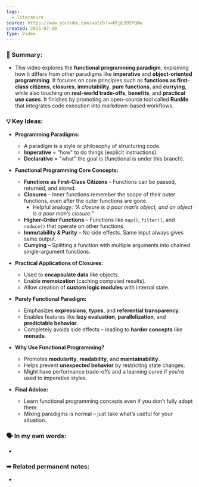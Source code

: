```yaml
---
tags:
  - literature
source: https://www.youtube.com/watch?v=HlgG395PQWw
created: 2025-07-10
Type: Video
---
```


### 📖 Summary:
- This video explores the **functional programming paradigm**, explaining how it differs from other paradigms like **imperative** and **object-oriented programming**. It focuses on core principles such as **functions as first-class citizens**, **closures**, **immutability**, **pure functions**, and **currying**, while also touching on **real-world trade-offs**, **benefits**, and **practical use cases**. It finishes by promoting an open-source tool called **RunMe** that integrates code execution into markdown-based workflows.

### 💡 Key Ideas:
- **Programming Paradigms:**
    - A paradigm is a style or philosophy of structuring code.
    - **Imperative** = "how" to do things (explicit instructions).
    - **Declarative** = "what" the goal is (functional is under this branch).

- **Functional Programming Core Concepts:**
    - **Functions as First-Class Citizens** – Functions can be passed, returned, and stored.
    - **Closures** – Inner functions remember the scope of their outer functions, even after the outer functions are gone.
        - Helpful analogy: _“A closure is a poor man’s object, and an object is a poor man’s closure.”_
    - **Higher-Order Functions** – Functions like `map()`, `filter()`, and `reduce()` that operate on other functions.
    - **Immutability & Purity** – No side effects. Same input always gives same output.
    - **Currying** – Splitting a function with multiple arguments into chained single-argument functions.

- **Practical Applications of Closures:**
    - Used to **encapsulate data** like objects.
    - Enable **memoization** (caching computed results).
    - Allow creation of **custom logic modules** with internal state.

- **Purely Functional Paradigm:**
    - Emphasizes **expressions**, **types**, and **referential transparency**.
    - Enables features like **lazy evaluation**, **parallelization**, and **predictable behavior**.
    - Completely avoids side effects – leading to **harder concepts** like **monads**.

- **Why Use Functional Programming?**
    - Promotes **modularity**, **readability**, and **maintainability**.
    - Helps prevent **unexpected behavior** by restricting state changes.
    - Might have performance trade-offs and a learning curve if you're used to imperative styles.

- **Final Advice:**
    - Learn functional programming concepts even if you don’t fully adopt them.
    - Mixing paradigms is normal – just take what’s useful for your situation.

### 🗣 In my own words:
- 

### ➡ Related permanent notes:
- 
